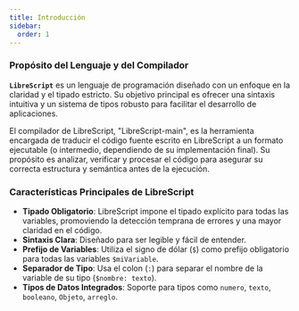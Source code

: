 ```yaml
---
title: Introducción
sidebar:
  order: 1
---
```


### Propósito del Lenguaje y del Compilador

**`LibreScript`** es un lenguaje de programación diseñado con un enfoque en la claridad y el tipado estricto. Su objetivo principal es ofrecer una sintaxis intuitiva y un sistema de tipos robusto para facilitar el desarrollo de aplicaciones.

El compilador de LibreScript, "LibreScript-main", es la herramienta encargada de traducir el código fuente escrito en LibreScript a un formato ejecutable (o intermedio, dependiendo de su implementación final). Su propósito es analizar, verificar y procesar el código para asegurar su correcta estructura y semántica antes de la ejecución.

### Características Principales de LibreScript

- **Tipado Obligatorio**: LibreScript impone el tipado explícito para todas las variables, promoviendo la detección temprana de errores y una mayor claridad en el código.
- **Sintaxis Clara**: Diseñado para ser legible y fácil de entender.
- **Prefijo de Variables**: Utiliza el signo de dólar (`$`) como prefijo obligatorio para todas las variables  `$miVariable`.
- **Separador de Tipo**: Usa el colon (`:`) para separar el nombre de la variable de su tipo (`$nombre: texto`).
- **Tipos de Datos Integrados**: Soporte para tipos como `numero`, `texto`, `booleano`, `Objeto`, `arreglo`.
